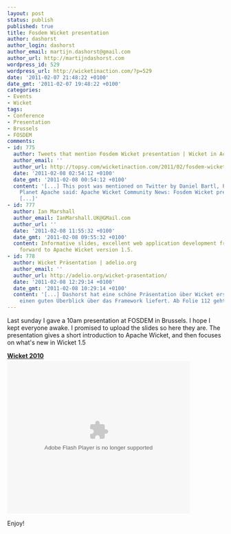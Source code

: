 ```yaml
---
layout: post
status: publish
published: true
title: Fosdem Wicket presentation
author: dashorst
author_login: dashorst
author_email: martijn.dashorst@gmail.com
author_url: http://martijndashorst.com
wordpress_id: 529
wordpress_url: http://wicketinaction.com/?p=529
date: '2011-02-07 21:48:22 +0100'
date_gmt: '2011-02-07 19:48:22 +0100'
categories:
- Events
- Wicket
tags:
- Conference
- Presentation
- Brussels
- FOSDEM
comments:
- id: 775
  author: Tweets that mention Fosdem Wicket presentation | Wicket in Action -- Topsy.com
  author_email: ''
  author_url: http://topsy.com/wicketinaction.com/2011/02/fosdem-wicket-presentation/?utm_source=pingback&amp;utm_campaign=L2
  date: '2011-02-08 02:54:12 +0100'
  date_gmt: '2011-02-08 00:54:12 +0100'
  content: '[...] This post was mentioned on Twitter by Daniel Bartl, Planet Apache.
    Planet Apache said: Apache Wicket Community News: Fosdem Wicket presentation http://bit.ly/gQdMv1
    [...]'
- id: 777
  author: Ian Marshall
  author_email: IanMarshall.UK@GMail.com
  author_url: ''
  date: '2011-02-08 11:55:32 +0100'
  date_gmt: '2011-02-08 09:55:32 +0100'
  content: Informative slides, excellent web application development framework, looking
    forward to Apache Wicket version 1.5.
- id: 778
  author: Wicket Präsentation | adelio.org
  author_email: ''
  author_url: http://adelio.org/wicket-prasentation/
  date: '2011-02-08 12:29:14 +0100'
  date_gmt: '2011-02-08 10:29:14 +0100'
  content: '[...] Dashorst hat eine schöne Präsentation über Wicket erstellt, die
    einen guten Überblick über das Framework liefert. Ab Folie 112 geht er [...]'
---
```

<p>Last sunday I gave a 10am presentation at FOSDEM in Brussels. I hope I kept everyone awake. I promised to upload the slides so here they are. The presentation gives a short introduction to Apache Wicket, and then focuses on what's new in Wicket 1.5</p>
<div style="width:425px" id="__ss_6841855"><strong style="display:block;margin:12px 0 4px"><a href="http://www.slideshare.net/dashorst/wicket-2010" title="Wicket 2010">Wicket 2010</a></strong><object id="__sse6841855" width="425" height="355"><param name="movie" value="http://static.slidesharecdn.com/swf/ssplayer2.swf?doc=wicket2010-110207133214-phpapp01&stripped_title=wicket-2010&userName=dashorst" /><param name="allowFullScreen" value="true"/><param name="allowScriptAccess" value="always"/><embed name="__sse6841855" src="http://static.slidesharecdn.com/swf/ssplayer2.swf?doc=wicket2010-110207133214-phpapp01&stripped_title=wicket-2010&userName=dashorst" type="application/x-shockwave-flash" allowscriptaccess="always" allowfullscreen="true" width="425" height="355"></embed></object></div>
<p>Enjoy!</p>
